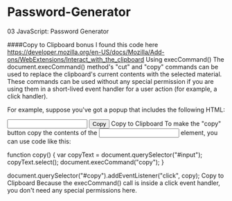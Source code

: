 # Password-Generator
03 JavaScript: Password Generator


####Copy to Clipboard bonus
I found this code here
https://developer.mozilla.org/en-US/docs/Mozilla/Add-ons/WebExtensions/Interact_with_the_clipboard
Using execCommand()
The document.execCommand() method's "cut" and "copy" commands can be used to replace the clipboard's current contents with the selected material. These commands can be used without any special permission if you are using them in a short-lived event handler for a user action (for example, a click handler).

For example, suppose you've got a popup that includes the following HTML:

<input id="input" type="text"/>
<button id="copy">Copy</button>
Copy to Clipboard
To make the "copy" button copy the contents of the <input> element, you can use code like this:

function copy() {
  var copyText = document.querySelector("#input");
  copyText.select();
  document.execCommand("copy");
}

document.querySelector("#copy").addEventListener("click", copy);
Copy to Clipboard
Because the execCommand() call is inside a click event handler, you don't need any special permissions here.